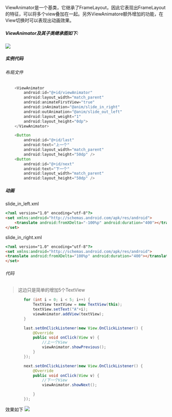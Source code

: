ViewAnimator是一个基类，它继承了FrameLayout，因此它表现出FrameLayout的特征，可以将多个view叠加在一起。另外ViewAnimatore额外增加的功能，在View切换时可以表现出动画效果。
##### ViewAnimator及其子类继承图如下:
![](http://osswb.oss-cn-shanghai.aliyuncs.com/image/20160401220828.png)

##### 实例代码
###### 布局文件
```java
    <ViewAnimator
        android:id="@+id/viewAnimator"
        android:layout_width="match_parent"
        android:animateFirstView="true"
        android:inAnimation="@anim/slide_in_right"
        android:outAnimation="@anim/slide_out_left"
        android:layout_weight="1"
        android:layout_height="0dp">
    </ViewAnimator>

    <Button
        android:id="@+id/last"
        android:text="上一个"
        android:layout_width="match_parent"
        android:layout_height="50dp" />
    <Button
        android:id="@+id/next"
        android:text="下一个"
        android:layout_width="match_parent"
        android:layout_height="50dp" />
```

##### 动画
slide_in_left.xml
```html
<?xml version="1.0" encoding="utf-8"?>
<set xmlns:android="http://schemas.android.com/apk/res/android">
    <translate android:fromXDelta="-100%p" android:duration="400"></translate>
</set>
```
slide_in_right.xml
```html
<?xml version="1.0" encoding="utf-8"?>
<set xmlns:android="http://schemas.android.com/apk/res/android">
<translate android:fromXDelta="100%p" android:duration="400"></translate>
</set>
```

###### 代码
> 这边只是简单的增加5个TextView

```java
        for (int i = 0; i < 5; i++) {
            TextView textView = new TextView(this);
            textView.setText("A"+i);
            viewAnimator.addView(textView);
        }

        last.setOnClickListener(new View.OnClickListener() {
            @Override
            public void onClick(View v) {
                //上一个View
                viewAnimator.showPrevious();
            }
        });

        next.setOnClickListener(new View.OnClickListener() {
            @Override
            public void onClick(View v) {
                //下一个View
                viewAnimator.showNext();

            }
        });

```
效果如下
![](http://osswb.oss-cn-shanghai.aliyuncs.com/image/20160301230541.jpg)